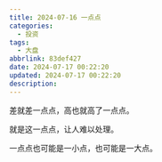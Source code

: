 ```yaml
---
title: 2024-07-16 一点点
categories:
  - 投资
tags:
  - 大盘
abbrlink: 83def427
date: 2024-07-17 00:22:20
updated: 2024-07-17 00:22:20
description:
---
```

差就差一点点，高也就高了一点点。

就是这一点点，让人难以处理。

一点点也可能是一小点，也可能是一大点。
